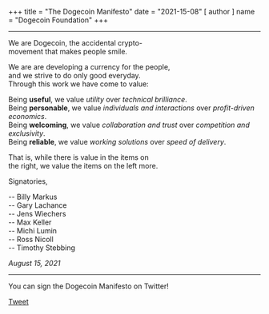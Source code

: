 +++
title = "The Dogecoin Manifesto"
date = "2021-15-08"
[ author ]
  name = "Dogecoin Foundation"
+++

---

We are Dogecoin, the accidental crypto-</br>
movement that makes people smile. 

We are are developing a currency for the people, </br>
and we strive to do only good everyday.</br>
Through this work we have come to value:

Being **useful**, we value *utility* over *technical brilliance*.</br>
Being **personable**, we value *individuals and interactions* over *profit-driven economics*.</br>
Being **welcoming**, we value *collaboration and trust* over *competition and exclusivity*.</br>
Being **reliable**, we value *working solutions* over *speed of delivery*. </br>

That is, while there is value in the items on</br>
the right, we value the items on the left more.

Signatories, 

  -- Billy Markus</br>
  -- Gary Lachance</br>
  -- Jens Wiechers</br>
  -- Max Keller</br>
  -- Michi Lumin</br>
  -- Ross Nicoll</br>
  -- Timothy Stebbing

_August 15, 2021_

---

<div class='center'>
You can sign the Dogecoin Manifesto on Twitter!

<a href="https://twitter.com/share?ref_src=twsrc%5Etfw" class="twitter-share-button" data-size="large" data-text="I&#39;m signing the Dogecoin Manifesto! @dogecoinFdn @dogecoin" data-url="https://foundation.dogecoin.com/manifesto" data-hashtags="dogecoinManifesto" data-related="dogecoinFdn,dogecoin" data-show-count="false">Tweet</a><script async src="https://platform.twitter.com/widgets.js" charset="utf-8"></script>
</div>
